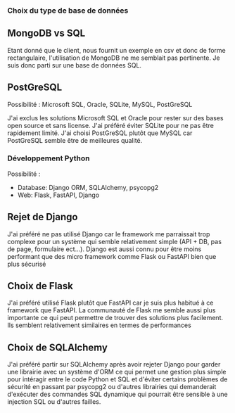 ### Choix du type de base de données

## MongoDB vs SQL

Etant donné que le client, nous fournit un exemple en csv et donc de forme rectangulaire, l'utilisation de MongoDB ne me semblait pas pertinente. Je suis donc parti sur une base de données SQL.

## PostGreSQL

Possibilité : Microsoft SQL, Oracle, SQLite, MySQL, PostGreSQL

J'ai exclus les solutions Microsoft SQL et Oracle pour rester sur des bases open source et sans license.
J'ai préféré éviter SQLite pour ne pas être rapidement limité.
J'ai choisi PostGreSQL plutôt que MySQL car PostGreSQL semble être de meilleures qualité.

### Développement Python

Possibilité :
- Database: Django ORM, SQLAlchemy, psycopg2
- Web: Flask, FastAPI, Django

## Rejet de Django

J'ai préféré ne pas utilisé Django car le framework me parraissait trop complexe pour un système qui semble relativement simple (API + DB, pas de page, formulaire ect...). Django est aussi connu pour être moins performant que des micro framework comme Flask ou FastAPI bien que plus sécurisé

## Choix de Flask

J'ai préféré utilisé Flask plutôt que FastAPI car je suis plus habitué à ce framework que FastAPI. La communauté de Flask me semble aussi plus importante ce qui peut permettre de trouver des solutions plus facilement. Ils semblent relativement similaires en termes de performances

## Choix de SQLAlchemy

J'ai préféré partir sur SQLAlchemy après avoir rejeter Django pour garder une librairie avec un système d'ORM ce qui permet une gestion plus simple pour intéragir entre le code Python et SQL et d'éviter certains problèmes de sécurité en passant par psycopg2 ou d'autres librairies qui demanderait d'exécuter des commandes SQL dynamique qui pourrait être sensible à une injection SQL ou d'autres failles.
